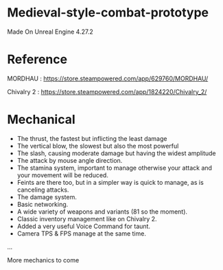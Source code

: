 # Medieval-style-combat-prototype
Made On Unreal Engine 4.27.2


# Reference
MORDHAU : https://store.steampowered.com/app/629760/MORDHAU/

Chivalry 2 : https://store.steampowered.com/app/1824220/Chivalry_2/

# Mechanical
- The thrust, the fastest but inflicting the least damage
- The vertical blow, the slowest but also the most powerful
- The slash, causing moderate damage but having the widest amplitude
- The attack by mouse angle direction.
- The stamina system, important to manage otherwise your attack and your movement will be reduced.
- Feints are there too, but in a simpler way is quick to manage, as is canceling attacks.
- The damage system.
- Basic networking.
- A wide variety of weapons and variants (81 so the moment).
- Classic inventory management like on Chivalry 2.
- Added a very useful Voice Command for taunt.
- Camera TPS & FPS manage at the same time.

...

More mechanics to come
